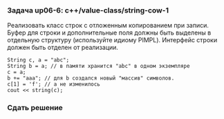### Задача up06-6: c++/value-class/string-cow-1

Реализовать класс строк с отложенным копированием при записи. Буфер для
строки и дополнительные поля должны быть выделены в отдельную структуру
(используйте идиому PIMPL). Интерфейс строки должен быть отделен от
реализации.

    String c, a = "abc";
    String b = a; // в памяти хранится "abc" в одном экземпляре 
    c = a; 
    b += "aaa"; // для b создался новый "массив" символов.
    c[1] = 'f'; // a не изменилось 
    cout << string(c);

### Сдать решение
